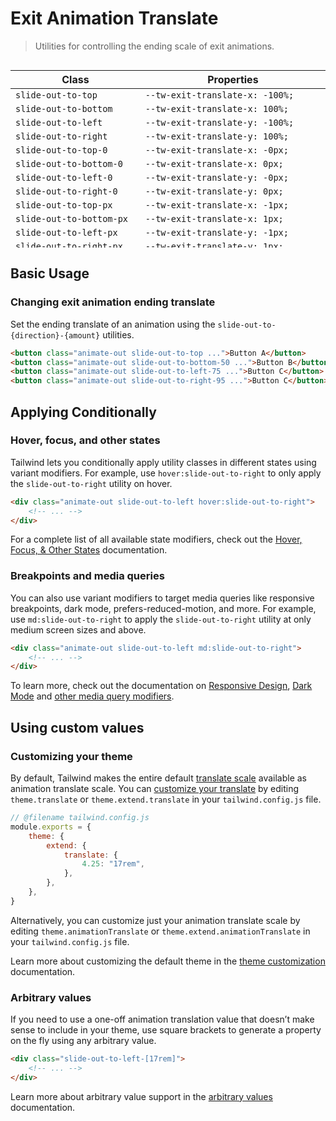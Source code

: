 # Exit Animation Translate

> Utilities for controlling the ending scale of exit animations.

<div style="height: 300px; overflow: auto">

| Class                      | Properties                            |
| -------------------------- | ------------------------------------- |
| `slide-out-to-top`         | `--tw-exit-translate-x: -100%;`       |
| `slide-out-to-bottom`      | `--tw-exit-translate-x: 100%;`        |
| `slide-out-to-left`        | `--tw-exit-translate-y: -100%;`       |
| `slide-out-to-right`       | `--tw-exit-translate-y: 100%;`        |
| `slide-out-to-top-0`       | `--tw-exit-translate-x: -0px;`        |
| `slide-out-to-bottom-0`    | `--tw-exit-translate-x: 0px;`         |
| `slide-out-to-left-0`      | `--tw-exit-translate-y: -0px;`        |
| `slide-out-to-right-0`     | `--tw-exit-translate-y: 0px;`         |
| `slide-out-to-top-px`      | `--tw-exit-translate-x: -1px;`        |
| `slide-out-to-bottom-px`   | `--tw-exit-translate-x: 1px;`         |
| `slide-out-to-left-px`     | `--tw-exit-translate-y: -1px;`        |
| `slide-out-to-right-px`    | `--tw-exit-translate-y: 1px;`         |
| `slide-out-to-top-0.5`     | `--tw-exit-translate-x: -0.125rem;`   |
| `slide-out-to-bottom-0.5`  | `--tw-exit-translate-x: 0.125rem;`    |
| `slide-out-to-left-0.5`    | `--tw-exit-translate-y: -0.125rem;`   |
| `slide-out-to-right-0.5`   | `--tw-exit-translate-y: 0.125rem;`    |
| `slide-out-to-top-1`       | `--tw-exit-translate-x: -0.25rem;`    |
| `slide-out-to-bottom-1`    | `--tw-exit-translate-x: 0.25rem;`     |
| `slide-out-to-left-1`      | `--tw-exit-translate-y: -0.25rem;`    |
| `slide-out-to-right-1`     | `--tw-exit-translate-y: 0.25rem;`     |
| `slide-out-to-top-1.5`     | `--tw-exit-translate-x: -0.375rem;`   |
| `slide-out-to-bottom-1.5`  | `--tw-exit-translate-x: 0.375rem;`    |
| `slide-out-to-left-1.5`    | `--tw-exit-translate-y: -0.375rem;`   |
| `slide-out-to-right-1.5`   | `--tw-exit-translate-y: 0.375rem;`    |
| `slide-out-to-top-2`       | `--tw-exit-translate-x: -0.5rem;`     |
| `slide-out-to-bottom-2`    | `--tw-exit-translate-x: 0.5rem;`      |
| `slide-out-to-left-2`      | `--tw-exit-translate-y: -0.5rem;`     |
| `slide-out-to-right-2`     | `--tw-exit-translate-y: 0.5rem;`      |
| `slide-out-to-top-2.5`     | `--tw-exit-translate-x: -0.625rem;`   |
| `slide-out-to-bottom-2.5`  | `--tw-exit-translate-x: 0.625rem;`    |
| `slide-out-to-left-2.5`    | `--tw-exit-translate-y: -0.625rem;`   |
| `slide-out-to-right-2.5`   | `--tw-exit-translate-y: 0.625rem;`    |
| `slide-out-to-top-3`       | `--tw-exit-translate-x: -0.75rem;`    |
| `slide-out-to-bottom-3`    | `--tw-exit-translate-x: 0.75rem;`     |
| `slide-out-to-left-3`      | `--tw-exit-translate-y: -0.75rem;`    |
| `slide-out-to-right-3`     | `--tw-exit-translate-y: 0.75rem;`     |
| `slide-out-to-top-3.5`     | `--tw-exit-translate-x: -0.875rem;`   |
| `slide-out-to-bottom-3.5`  | `--tw-exit-translate-x: 0.875rem;`    |
| `slide-out-to-left-3.5`    | `--tw-exit-translate-y: -0.875rem;`   |
| `slide-out-to-right-3.5`   | `--tw-exit-translate-y: 0.875rem;`    |
| `slide-out-to-top-4`       | `--tw-exit-translate-x: -1rem;`       |
| `slide-out-to-bottom-4`    | `--tw-exit-translate-x: 1rem;`        |
| `slide-out-to-left-4`      | `--tw-exit-translate-y: -1rem;`       |
| `slide-out-to-right-4`     | `--tw-exit-translate-y: 1rem;`        |
| `slide-out-to-top-5`       | `--tw-exit-translate-x: -1.25rem;`    |
| `slide-out-to-bottom-5`    | `--tw-exit-translate-x: 1.25rem;`     |
| `slide-out-to-left-5`      | `--tw-exit-translate-y: -1.25rem;`    |
| `slide-out-to-right-5`     | `--tw-exit-translate-y: 1.25rem;`     |
| `slide-out-to-top-6`       | `--tw-exit-translate-x: -1.5rem;`     |
| `slide-out-to-bottom-6`    | `--tw-exit-translate-x: 1.5rem;`      |
| `slide-out-to-left-6`      | `--tw-exit-translate-y: -1.5rem;`     |
| `slide-out-to-right-6`     | `--tw-exit-translate-y: 1.5rem;`      |
| `slide-out-to-top-7`       | `--tw-exit-translate-x: -1.75rem;`    |
| `slide-out-to-bottom-7`    | `--tw-exit-translate-x: 1.75rem;`     |
| `slide-out-to-left-7`      | `--tw-exit-translate-y: -1.75rem;`    |
| `slide-out-to-right-7`     | `--tw-exit-translate-y: 1.75rem;`     |
| `slide-out-to-top-8`       | `--tw-exit-translate-x: -2rem;`       |
| `slide-out-to-bottom-8`    | `--tw-exit-translate-x: 2rem;`        |
| `slide-out-to-left-8`      | `--tw-exit-translate-y: -2rem;`       |
| `slide-out-to-right-8`     | `--tw-exit-translate-y: 2rem;`        |
| `slide-out-to-top-9`       | `--tw-exit-translate-x: -2.25rem;`    |
| `slide-out-to-bottom-9`    | `--tw-exit-translate-x: 2.25rem;`     |
| `slide-out-to-left-9`      | `--tw-exit-translate-y: -2.25rem;`    |
| `slide-out-to-right-9`     | `--tw-exit-translate-y: 2.25rem;`     |
| `slide-out-to-top-10`      | `--tw-exit-translate-x: -2.5rem;`     |
| `slide-out-to-bottom-10`   | `--tw-exit-translate-x: 2.5rem;`      |
| `slide-out-to-left-10`     | `--tw-exit-translate-y: -2.5rem;`     |
| `slide-out-to-right-10`    | `--tw-exit-translate-y: 2.5rem;`      |
| `slide-out-to-top-11`      | `--tw-exit-translate-x: -2.75rem;`    |
| `slide-out-to-bottom-11`   | `--tw-exit-translate-x: 2.75rem;`     |
| `slide-out-to-left-11`     | `--tw-exit-translate-y: -2.75rem;`    |
| `slide-out-to-right-11`    | `--tw-exit-translate-y: 2.75rem;`     |
| `slide-out-to-top-12`      | `--tw-exit-translate-x: -3rem;`       |
| `slide-out-to-bottom-12`   | `--tw-exit-translate-x: 3rem;`        |
| `slide-out-to-left-12`     | `--tw-exit-translate-y: -3rem;`       |
| `slide-out-to-right-12`    | `--tw-exit-translate-y: 3rem;`        |
| `slide-out-to-top-14`      | `--tw-exit-translate-x: -3.5rem;`     |
| `slide-out-to-bottom-14`   | `--tw-exit-translate-x: 3.5rem;`      |
| `slide-out-to-left-14`     | `--tw-exit-translate-y: -3.5rem;`     |
| `slide-out-to-right-14`    | `--tw-exit-translate-y: 3.5rem;`      |
| `slide-out-to-top-16`      | `--tw-exit-translate-x: -4rem;`       |
| `slide-out-to-bottom-16`   | `--tw-exit-translate-x: 4rem;`        |
| `slide-out-to-left-16`     | `--tw-exit-translate-y: -4rem;`       |
| `slide-out-to-right-16`    | `--tw-exit-translate-y: 4rem;`        |
| `slide-out-to-top-20`      | `--tw-exit-translate-x: -5rem;`       |
| `slide-out-to-bottom-20`   | `--tw-exit-translate-x: 5rem;`        |
| `slide-out-to-left-20`     | `--tw-exit-translate-y: -5rem;`       |
| `slide-out-to-right-20`    | `--tw-exit-translate-y: 5rem;`        |
| `slide-out-to-top-24`      | `--tw-exit-translate-x: -6rem;`       |
| `slide-out-to-bottom-24`   | `--tw-exit-translate-x: 6rem;`        |
| `slide-out-to-left-24`     | `--tw-exit-translate-y: -6rem;`       |
| `slide-out-to-right-24`    | `--tw-exit-translate-y: 6rem;`        |
| `slide-out-to-top-28`      | `--tw-exit-translate-x: -7rem;`       |
| `slide-out-to-bottom-28`   | `--tw-exit-translate-x: 7rem;`        |
| `slide-out-to-left-28`     | `--tw-exit-translate-y: -7rem;`       |
| `slide-out-to-right-28`    | `--tw-exit-translate-y: 7rem;`        |
| `slide-out-to-top-32`      | `--tw-exit-translate-x: -8rem;`       |
| `slide-out-to-bottom-32`   | `--tw-exit-translate-x: 8rem;`        |
| `slide-out-to-left-32`     | `--tw-exit-translate-y: -8rem;`       |
| `slide-out-to-right-32`    | `--tw-exit-translate-y: 8rem;`        |
| `slide-out-to-top-36`      | `--tw-exit-translate-x: -9rem;`       |
| `slide-out-to-bottom-36`   | `--tw-exit-translate-x: 9rem;`        |
| `slide-out-to-left-36`     | `--tw-exit-translate-y: -9rem;`       |
| `slide-out-to-right-36`    | `--tw-exit-translate-y: 9rem;`        |
| `slide-out-to-top-40`      | `--tw-exit-translate-x: -10rem;`      |
| `slide-out-to-bottom-40`   | `--tw-exit-translate-x: 10rem;`       |
| `slide-out-to-left-40`     | `--tw-exit-translate-y: -10rem;`      |
| `slide-out-to-right-40`    | `--tw-exit-translate-y: 10rem;`       |
| `slide-out-to-top-44`      | `--tw-exit-translate-x: -11rem;`      |
| `slide-out-to-bottom-44`   | `--tw-exit-translate-x: 11rem;`       |
| `slide-out-to-left-44`     | `--tw-exit-translate-y: -11rem;`      |
| `slide-out-to-right-44`    | `--tw-exit-translate-y: 11rem;`       |
| `slide-out-to-top-48`      | `--tw-exit-translate-x: -12rem;`      |
| `slide-out-to-bottom-48`   | `--tw-exit-translate-x: 12rem;`       |
| `slide-out-to-left-48`     | `--tw-exit-translate-y: -12rem;`      |
| `slide-out-to-right-48`    | `--tw-exit-translate-y: 12rem;`       |
| `slide-out-to-top-52`      | `--tw-exit-translate-x: -13rem;`      |
| `slide-out-to-bottom-52`   | `--tw-exit-translate-x: 13rem;`       |
| `slide-out-to-left-52`     | `--tw-exit-translate-y: -13rem;`      |
| `slide-out-to-right-52`    | `--tw-exit-translate-y: 13rem;`       |
| `slide-out-to-top-56`      | `--tw-exit-translate-x: -14rem;`      |
| `slide-out-to-bottom-56`   | `--tw-exit-translate-x: 14rem;`       |
| `slide-out-to-left-56`     | `--tw-exit-translate-y: -14rem;`      |
| `slide-out-to-right-56`    | `--tw-exit-translate-y: 14rem;`       |
| `slide-out-to-top-60`      | `--tw-exit-translate-x: -15rem;`      |
| `slide-out-to-bottom-60`   | `--tw-exit-translate-x: 15rem;`       |
| `slide-out-to-left-60`     | `--tw-exit-translate-y: -15rem;`      |
| `slide-out-to-right-60`    | `--tw-exit-translate-y: 15rem;`       |
| `slide-out-to-top-64`      | `--tw-exit-translate-x: -16rem;`      |
| `slide-out-to-bottom-64`   | `--tw-exit-translate-x: 16rem;`       |
| `slide-out-to-left-64`     | `--tw-exit-translate-y: -16rem;`      |
| `slide-out-to-right-64`    | `--tw-exit-translate-y: 16rem;`       |
| `slide-out-to-top-72`      | `--tw-exit-translate-x: -18rem;`      |
| `slide-out-to-bottom-72`   | `--tw-exit-translate-x: 18rem;`       |
| `slide-out-to-left-72`     | `--tw-exit-translate-y: -18rem;`      |
| `slide-out-to-right-72`    | `--tw-exit-translate-y: 18rem;`       |
| `slide-out-to-top-80`      | `--tw-exit-translate-x: -20rem;`      |
| `slide-out-to-bottom-80`   | `--tw-exit-translate-x: 20rem;`       |
| `slide-out-to-left-80`     | `--tw-exit-translate-y: -20rem;`      |
| `slide-out-to-right-80`    | `--tw-exit-translate-y: 20rem;`       |
| `slide-out-to-top-96`      | `--tw-exit-translate-x: -24rem;`      |
| `slide-out-to-bottom-96`   | `--tw-exit-translate-x: 24rem;`       |
| `slide-out-to-left-96`     | `--tw-exit-translate-y: -24rem;`      |
| `slide-out-to-right-96`    | `--tw-exit-translate-y: 24rem;`       |
| `slide-out-to-top-1/2`     | `--tw-exit-translate-x: -50%;`        |
| `slide-out-to-bottom-1/2`  | `--tw-exit-translate-x: 50%;`         |
| `slide-out-to-left-1/2`    | `--tw-exit-translate-y: -50%;`        |
| `slide-out-to-right-1/2`   | `--tw-exit-translate-y: 50%;`         |
| `slide-out-to-top-1/3`     | `--tw-exit-translate-x: -33.333333%;` |
| `slide-out-to-bottom-1/3`  | `--tw-exit-translate-x: 33.333333%;`  |
| `slide-out-to-left-1/3`    | `--tw-exit-translate-y: -33.333333%;` |
| `slide-out-to-right-1/3`   | `--tw-exit-translate-y: 33.333333%;`  |
| `slide-out-to-top-2/3`     | `--tw-exit-translate-x: -66.666667%;` |
| `slide-out-to-bottom-2/3`  | `--tw-exit-translate-x: 66.666667%;`  |
| `slide-out-to-left-2/3`    | `--tw-exit-translate-y: -66.666667%;` |
| `slide-out-to-right-2/3`   | `--tw-exit-translate-y: 66.666667%;`  |
| `slide-out-to-top-1/4`     | `--tw-exit-translate-x: -25%;`        |
| `slide-out-to-bottom-1/4`  | `--tw-exit-translate-x: 25%;`         |
| `slide-out-to-left-1/4`    | `--tw-exit-translate-y: -25%;`        |
| `slide-out-to-right-1/4`   | `--tw-exit-translate-y: 25%;`         |
| `slide-out-to-top-2/4`     | `--tw-exit-translate-x: -50%;`        |
| `slide-out-to-bottom-2/4`  | `--tw-exit-translate-x: 50%;`         |
| `slide-out-to-left-2/4`    | `--tw-exit-translate-y: -50%;`        |
| `slide-out-to-right-2/4`   | `--tw-exit-translate-y: 50%;`         |
| `slide-out-to-top-3/4`     | `--tw-exit-translate-x: -75%;`        |
| `slide-out-to-bottom-3/4`  | `--tw-exit-translate-x: 75%;`         |
| `slide-out-to-left-3/4`    | `--tw-exit-translate-y: -75%;`        |
| `slide-out-to-right-3/4`   | `--tw-exit-translate-y: 75%;`         |
| `slide-out-to-top-full`    | `--tw-exit-translate-x: -100%;`       |
| `slide-out-to-bottom-full` | `--tw-exit-translate-x: 100%;`        |
| `slide-out-to-left-full `  | `--tw-exit-translate-y: -100%;`       |
| `slide-out-to-right-full ` | `--tw-exit-translate-y: 100%;`        |

</div>

## Basic Usage

### Changing exit animation ending translate

Set the ending translate of an animation using the `slide-out-to-{direction}-{amount}` utilities.

```html
<button class="animate-out slide-out-to-top ...">Button A</button>
<button class="animate-out slide-out-to-bottom-50 ...">Button B</button>
<button class="animate-out slide-out-to-left-75 ...">Button C</button>
<button class="animate-out slide-out-to-right-95 ...">Button C</button>
```

## Applying Conditionally

### Hover, focus, and other states

Tailwind lets you conditionally apply utility classes in different states using variant modifiers. For example, use `hover:slide-out-to-right` to only apply the `slide-out-to-right` utility on hover.

```html
<div class="animate-out slide-out-to-left hover:slide-out-to-right">
	<!-- ... -->
</div>
```

For a complete list of all available state modifiers, check out the [Hover, Focus, & Other States](https://tailwindcss.com/docs/hover-focus-and-other-states) documentation.

### Breakpoints and media queries

You can also use variant modifiers to target media queries like responsive breakpoints, dark mode, prefers-reduced-motion, and more. For example, use `md:slide-out-to-right` to apply the `slide-out-to-right` utility at only medium screen sizes and above.

```html
<div class="animate-out slide-out-to-left md:slide-out-to-right">
	<!-- ... -->
</div>
```

To learn more, check out the documentation on [Responsive Design](https://tailwindcss.com/docs/responsive-design), [Dark Mode](https://tailwindcss.com/docs/dark-mode) and [other media query modifiers](https://tailwindcss.com/docs/hover-focus-and-other-states#media-queries).

## Using custom values

### Customizing your theme

By default, Tailwind makes the entire default [translate scale](https://tailwindcss.com/docs/translate) available as animation translate scale. You can [customize your translate](https://tailwindcss.com/docs/theme) by editing `theme.translate` or `theme.extend.translate` in your `tailwind.config.js` file.

```js
// @filename tailwind.config.js
module.exports = {
	theme: {
		extend: {
			translate: {
				4.25: "17rem",
			},
		},
	},
}
```

Alternatively, you can customize just your animation translate scale by editing `theme.animationTranslate` or `theme.extend.animationTranslate` in your `tailwind.config.js` file.

Learn more about customizing the default theme in the [theme customization](https://tailwindcss.com/docs/theme#customizing-the-default-theme) documentation.

### Arbitrary values

If you need to use a one-off animation translation value that doesn’t make sense to include in your theme, use square brackets to generate a property on the fly using any arbitrary value.

```html
<div class="slide-out-to-left-[17rem]">
	<!-- ... -->
</div>
```

Learn more about arbitrary value support in the [arbitrary values](https://tailwindcss.com/docs/adding-custom-styles#using-arbitrary-values) documentation.
